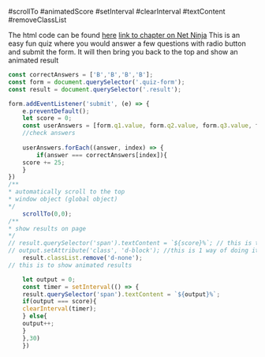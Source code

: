 #scrollTo #animatedScore #setInterval #clearInterval #textContent #removeClassList 

The html code can be found [here](https://github.com/iamshaunjp/modern-javascript/blob/lesson-68/ninja_quiz/index.html)
[link to chapter on Net Ninja](https://netninja.dev/courses/modern-javascript-from-novice-to-ninja/lectures/31463297)
This is an easy fun quiz where you would answer a few questions with radio button and submit the form. It will then bring you back to the top and show an animated result

```js
const correctAnswers = ['B','B','B','B'];
const form = document.querySelector('.quiz-form');
const result = document.querySelector('.result');

form.addEventListener('submit', (e) => {
	e.preventDefault();
	let score = 0;
	const userAnswers = [form.q1.value, form.q2.value, form.q3.value, form.q4.value];
	//check answers
	
	userAnswers.forEach((answer, index) => {
		if(answer === correctAnswers[index]){
	score += 25;
	}
})
/**
* automatically scroll to the top
* window object (global object)
*/
	scrollTo(0,0);
/**
* show results on page
*/
// result.querySelector('span').textContent = `${score}%`; // this is to show static results
// output.setAttribute('class', 'd-block'); //this is 1 way of doing it
	result.classList.remove('d-none');
// this is to show animated results

	let output = 0;
	const timer = setInterval(() => {
	result.querySelector('span').textContent = `${output}%`;
	if(output === score){
	clearInterval(timer);
	} else{
	output++;
	}
	},30)
	})
```



